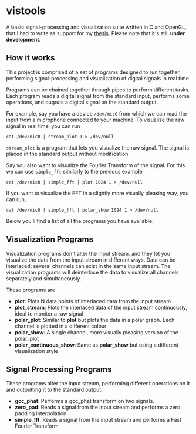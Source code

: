 # vistools
A basic signal-processing and visualization suite written in C and OpenGL, that I had to write as support for my [thesis](http://oa.upm.es/42882/). Please note that it's still **under development**.


## How it works

This project is comprised of a set of programs designed to run together, performing signal-processing and visualization of digital signals in real time.

Programs can be chained together through pipes to perform different tasks. Each program reads a digital signal from the standard input, performs some operations, and outputs a digital signal on the standard output. 

For example, say you have a device `/dev/mic0` from which we can read the input from a microphone connected to your machine. To visualize the raw signal in real time, you can run

```
cat /dev/mic0 | stream_plot 1 > /dev/null
```

`stream_plot` is a program that lets you visualize the raw signal. The signal is placed in the standard output without modification.

Say you also want to visualize the Fourier Transform of the signal. For this we can use `simple_fft` similarly to the previous example

```
cat /dev/mic0 | simple_fft | plot 1024 1 > /dev/null
```

If you want to visualize the FFT in a slightly more visually pleasing way, you can run,

```
cat /dev/mic0 | simple_fft | polar_show 1024 1 > /dev/null
```

Below you'll find a list of all the programs you have available.

## Visualization Programs

Visualization programs don't alter the input stream, and they let you visualize the data from the input stream in different ways. Data can be interlaced: several channels can exist in the same input stream. The visualization programs will deinterlace the data to visualize all channels separately and simultaneously.

These programs are

- **plot**: Plots N data points of interlaced data from the input stream
- **plot_stream**: Plots the interlaced data of the input stream continuously, ideal to monitor a raw signal
- **polar_plot**: Similar to **plot** but plots the data in a polar graph. Each channel is plotted in a different colour
- **polar_show**: A single channel, more visually pleasing version of the polar_plot
- **polar_continuous_show**: Same as **polar_show** but using a different visualization style

## Signal Processing Programs

These programs alter the input stream, performing different operations on it and outputting it to the standard output.

- **gcc_phat**: Performs a gcc_phat transform on two signals. 
- **zero_pad**: Reads a signal from the input stream and performs a zero padding interpolation
- **simple_fft**: Reads a signal from the input stream and performs a Fast Fourier Transform


